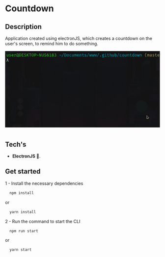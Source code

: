 # Countdown

## Description

Application created using electronJS, 
which creates a countdown on the user's screen, 
to remind him to do something.

![viedo](.github/preview.gif)

#

## Tech's

  - **ElectronJS** :large_blue_circle:.

## Get started

1 - Install the necessary dependencies

```bash
  npm install
```
or 
 
```bash
  yarn install
```
 
2 - Run the command to start the CLI

```bash
  npm run start
```

or 

```bash
  yarn start
```
